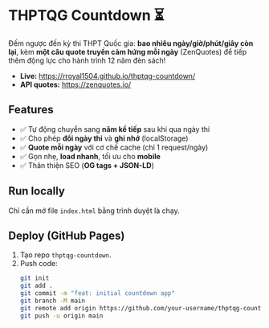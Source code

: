 # THPTQG Countdown ⏳

Đếm ngược đến kỳ thi THPT Quốc gia: **bao nhiêu ngày/giờ/phút/giây còn lại**, kèm **một câu quote truyền cảm hứng mỗi ngày** (ZenQuotes) để tiếp thêm động lực cho hành trình 12 năm đèn sách!

- **Live:** https://rroyal1504.github.io/thptqg-countdown/
- **API quotes:** https://zenquotes.io/

## Features
- ✅ Tự động chuyển sang **năm kế tiếp** sau khi qua ngày thi
- ✅ Cho phép **đổi ngày thi** và **ghi nhớ** (localStorage)
- ✅ **Quote mỗi ngày** với cơ chế cache (chỉ 1 request/ngày)
- ✅ Gọn nhẹ, **load nhanh**, tối ưu cho **mobile**
- ✅ Thân thiện SEO (**OG tags + JSON-LD**)

## Run locally
Chỉ cần mở file `index.html` bằng trình duyệt là chạy.

## Deploy (GitHub Pages)
1. Tạo repo `thptqg-countdown`.
2. Push code:
   ```bash
   git init
   git add .
   git commit -m "feat: initial countdown app"
   git branch -M main
   git remote add origin https://github.com/your-username/thptqg-countdown.git
   git push -u origin main
